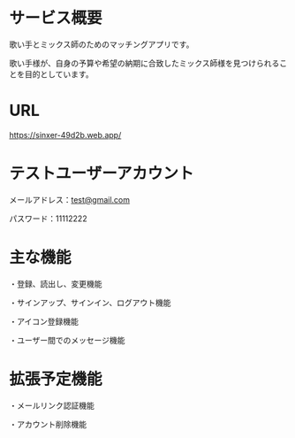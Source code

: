 # サービス概要
歌い手とミックス師のためのマッチングアプリです。

歌い手様が、自身の予算や希望の納期に合致したミックス師様を見つけられることを目的としています。

# URL

https://sinxer-49d2b.web.app/


# テストユーザーアカウント

メールアドレス：test@gmail.com

パスワード：11112222


# 主な機能

・登録、読出し、変更機能

・サインアップ、サインイン、ログアウト機能

・アイコン登録機能

・ユーザー間でのメッセージ機能

# 拡張予定機能

・メールリンク認証機能

・アカウント削除機能
